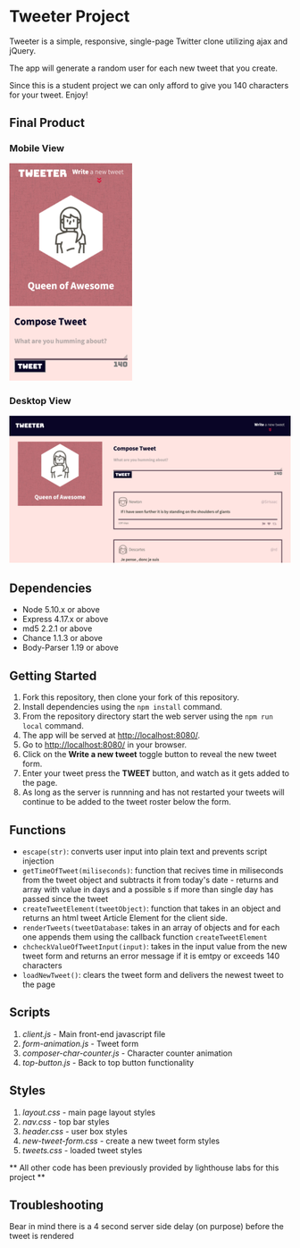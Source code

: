 # Tweeter Project

Tweeter is a simple, responsive, single-page Twitter clone utilizing ajax and jQuery.

The app will generate a random user for each new tweet that you create.

Since this is a student project we can only afford to give you 140 characters for your tweet.
Enjoy!

## Final Product

### Mobile View
<img src="https://github.com/reverie-designs/tweeter/blob/master/docs/tweet-mobile-view.png"  alt="Screenshot of Tweet App Mobile View" width="220">

### Desktop View
!["Screeshot of Tweet App Desktop View"](https://github.com/reverie-designs/tweeter/blob/master/docs/tweeter-desktop-view.png)


## Dependencies

- Node 5.10.x or above
- Express 4.17.x or above
- md5 2.2.1 or above
- Chance 1.1.3 or above
- Body-Parser 1.19 or above

## Getting Started

1. Fork this repository, then clone your fork of this repository.
2. Install dependencies using the `npm install` command.
3. From the repository directory start the web server using the `npm run local` command. 
4. The app will be served at <http://localhost:8080/>.
5. Go to <http://localhost:8080/> in your browser.
6. Click on the **Write a new tweet** toggle button to reveal the new tweet form.
7. Enter your tweet press the **TWEET** button, and watch as it gets added to the page.
8. As long as the server is runnning and has not restarted your tweets will continue to be added to the tweet roster below the form.


## Functions 

- `escape(str)`: converts user input into plain text and prevents script injection
- `getTimeOfTweet(miliseconds)`: function that recives time in miliseconds from the tweet object and subtracts it from today's date - returns and array with value in days and a possible s if more than single day has passed since the tweet
- `createTweetElement(tweetObject)`: function that takes in an object and returns an html tweet Article Element for the client side. 
- `renderTweets(tweetDatabase`: takes in an array of objects and for each one appends them using the callback function `createTweetElement`
- `chcheckValueOfTweetInput(input)`: takes in the input value from the new tweet form and returns an error message if it is emtpy or exceeds 140 characters
- `loadNewTweet()`: clears the tweet form and delivers the newest tweet to the page


## Scripts

1. _client.js_ - Main front-end javascript file
2. _form-animation.js_ - Tweet form
3. _composer-char-counter.js_ - Character counter animation
4. _top-button.js_ - Back to top button functionality

## Styles

1. _layout.css_ - main page layout styles
2. _nav.css_ - top bar styles
3. _header.css_ - user box styles
4. _new-tweet-form.css_ - create a new tweet form styles
5. _tweets.css_ - loaded tweet styles


** All other code has been previously provided by lighthouse labs for this project **

## Troubleshooting

Bear in mind there is a 4 second server side delay (on purpose) before the tweet is rendered
